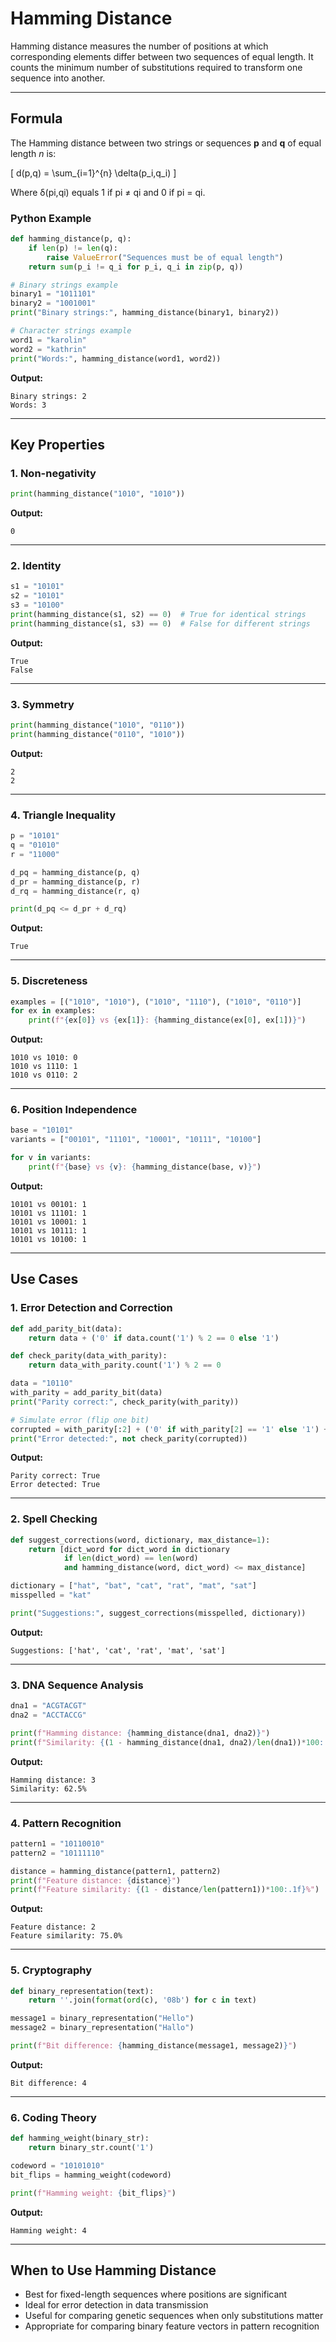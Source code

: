 # Hamming Distance

Hamming distance measures the number of positions at which corresponding elements differ between two sequences of equal length. It counts the minimum number of substitutions required to transform one sequence into another.

---

## Formula

The Hamming distance between two strings or sequences **p** and **q** of equal length _n_ is:

\[
d(p,q) = \sum\_{i=1}^{n} \delta(p_i,q_i)
\]

Where δ(pi,qi) equals 1 if pi ≠ qi and 0 if pi = qi.

### Python Example

```python
def hamming_distance(p, q):
    if len(p) != len(q):
        raise ValueError("Sequences must be of equal length")
    return sum(p_i != q_i for p_i, q_i in zip(p, q))

# Binary strings example
binary1 = "1011101"
binary2 = "1001001"
print("Binary strings:", hamming_distance(binary1, binary2))

# Character strings example
word1 = "karolin"
word2 = "kathrin"
print("Words:", hamming_distance(word1, word2))
```

**Output:**

```
Binary strings: 2
Words: 3
```

---

## Key Properties

### 1. Non-negativity

```python
print(hamming_distance("1010", "1010"))
```

**Output:**

```
0
```

---

### 2. Identity

```python
s1 = "10101"
s2 = "10101"
s3 = "10100"
print(hamming_distance(s1, s2) == 0)  # True for identical strings
print(hamming_distance(s1, s3) == 0)  # False for different strings
```

**Output:**

```
True
False
```

---

### 3. Symmetry

```python
print(hamming_distance("1010", "0110"))
print(hamming_distance("0110", "1010"))
```

**Output:**

```
2
2
```

---

### 4. Triangle Inequality

```python
p = "10101"
q = "01010"
r = "11000"

d_pq = hamming_distance(p, q)
d_pr = hamming_distance(p, r)
d_rq = hamming_distance(r, q)

print(d_pq <= d_pr + d_rq)
```

**Output:**

```
True
```

---

### 5. Discreteness

```python
examples = [("1010", "1010"), ("1010", "1110"), ("1010", "0110")]
for ex in examples:
    print(f"{ex[0]} vs {ex[1]}: {hamming_distance(ex[0], ex[1])}")
```

**Output:**

```
1010 vs 1010: 0
1010 vs 1110: 1
1010 vs 0110: 2
```

---

### 6. Position Independence

```python
base = "10101"
variants = ["00101", "11101", "10001", "10111", "10100"]

for v in variants:
    print(f"{base} vs {v}: {hamming_distance(base, v)}")
```

**Output:**

```
10101 vs 00101: 1
10101 vs 11101: 1
10101 vs 10001: 1
10101 vs 10111: 1
10101 vs 10100: 1
```

---

## Use Cases

### 1. Error Detection and Correction

```python
def add_parity_bit(data):
    return data + ('0' if data.count('1') % 2 == 0 else '1')

def check_parity(data_with_parity):
    return data_with_parity.count('1') % 2 == 0

data = "10110"
with_parity = add_parity_bit(data)
print("Parity correct:", check_parity(with_parity))

# Simulate error (flip one bit)
corrupted = with_parity[:2] + ('0' if with_parity[2] == '1' else '1') + with_parity[3:]
print("Error detected:", not check_parity(corrupted))
```

**Output:**

```
Parity correct: True
Error detected: True
```

---

### 2. Spell Checking

```python
def suggest_corrections(word, dictionary, max_distance=1):
    return [dict_word for dict_word in dictionary
            if len(dict_word) == len(word)
            and hamming_distance(word, dict_word) <= max_distance]

dictionary = ["hat", "bat", "cat", "rat", "mat", "sat"]
misspelled = "kat"

print("Suggestions:", suggest_corrections(misspelled, dictionary))
```

**Output:**

```
Suggestions: ['hat', 'cat', 'rat', 'mat', 'sat']
```

---

### 3. DNA Sequence Analysis

```python
dna1 = "ACGTACGT"
dna2 = "ACCTACCG"

print(f"Hamming distance: {hamming_distance(dna1, dna2)}")
print(f"Similarity: {(1 - hamming_distance(dna1, dna2)/len(dna1))*100:.1f}%")
```

**Output:**

```
Hamming distance: 3
Similarity: 62.5%
```

---

### 4. Pattern Recognition

```python
pattern1 = "10110010"
pattern2 = "10111110"

distance = hamming_distance(pattern1, pattern2)
print(f"Feature distance: {distance}")
print(f"Feature similarity: {(1 - distance/len(pattern1))*100:.1f}%")
```

**Output:**

```
Feature distance: 2
Feature similarity: 75.0%
```

---

### 5. Cryptography

```python
def binary_representation(text):
    return ''.join(format(ord(c), '08b') for c in text)

message1 = binary_representation("Hello")
message2 = binary_representation("Hallo")

print(f"Bit difference: {hamming_distance(message1, message2)}")
```

**Output:**

```
Bit difference: 4
```

---

### 6. Coding Theory

```python
def hamming_weight(binary_str):
    return binary_str.count('1')

codeword = "10101010"
bit_flips = hamming_weight(codeword)

print(f"Hamming weight: {bit_flips}")
```

**Output:**

```
Hamming weight: 4
```

---

## When to Use Hamming Distance

- Best for fixed-length sequences where positions are significant
- Ideal for error detection in data transmission
- Useful for comparing genetic sequences when only substitutions matter
- Appropriate for comparing binary feature vectors in pattern recognition
